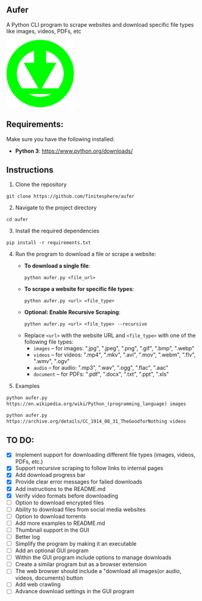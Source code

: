 ## Aufer
A Python CLI program to scrape websites and download specific file types like images, videos, PDFs, etc

![](https://github.com/finitesphere/aufer/blob/main/logo.png)

## Requirements:
Make sure you have the following installed:
- **Python 3**: https://www.python.org/downloads/

## Instructions
1. Clone the repository
```
git clone https://github.com/finitesphere/aufer
```
2. Navigate to the project directory 
```
cd aufer
```
3. Install the required dependencies
```
pip install -r requirements.txt
```
4. Run the program to download a file or scrape a website:
   
   - **To download a single file**:
     ```
     python aufer.py <file_url>
     ```
   - **To scrape a website for specific file types**:
     ```
     python aufer.py <url> <file_type>
     ```
   - **Optional: Enable Recursive Scraping**:
     ```
     python aufer.py <url> <file_type> --recursive
     ```
   - Replace `<url>` with the website URL and `<file_type>` with one of the following file types:
      - `images` – for images: ".jpg", ".jpeg", ".png", ".gif", ".bmp", ".webp"
      - `videos` – for videos: ".mp4", ".mkv", ".avi", ".mov", ".webm", ".flv", ".wmv", ".ogv"
      - `audio` – for audio: ".mp3", ".wav", ".ogg", ".flac", ".aac"
      - `document` – for PDFs: ".pdf", ".docx", ".txt", ".ppt", ".xls"
5. Examples
```
python aufer.py https://en.wikipedia.org/wiki/Python_(programming_language) images
```
```
python aufer.py https://archive.org/details/CC_1914_08_31_TheGoodforNothing videos
```
## TO DO:
- [X] Implement support for downloading different file types (images, videos, PDFs, etc.)
- [X] Support recursive scraping to follow links to internal pages
- [X] Add download progress bar
- [X] Provide clear error messages for failed downloads
- [X] Add instructions to the README.md
- [X] Verify video formats before downloading
- [ ] Option to download encrypted files
- [ ] Ability to download files from social media websites
- [ ] Option to download torrents
- [ ] Add more examples to README.md
- [ ] Thumbnail support in the GUI
- [ ] Better log
- [ ] Simplify the program by making it an executable
- [ ] Add an optional GUI program
- [ ] Within the GUI program include options to manage downloads
- [ ] Create a similar program but as a browser extension
- [ ] The web browser should include a "download all images(or audio, videos, documents) button
- [ ] Add web crawling
- [ ] Advance download settings in the GUI program
